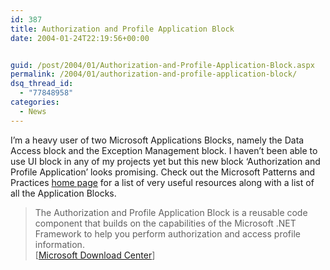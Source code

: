 ```yaml
---
id: 387
title: Authorization and Profile Application Block
date: 2004-01-24T22:19:56+00:00


guid: /post/2004/01/Authorization-and-Profile-Application-Block.aspx
permalink: /2004/01/authorization-and-profile-application-block/
dsq_thread_id:
  - "77848958"
categories:
  - News
---
```

<body xmlns="http://www.w3.org/1999/xhtml">
    <div class="Section1">
        <p>
            I’m a heavy user of two Microsoft Applications Blocks, namely the Data Access block
            and the Exception Management block. I haven’t been able to use UI block in any of
            my projects yet but this new block ‘Authorization and Profile Application’ looks promising.
            Check out the Microsoft Patterns and Practices <a href="http://www.microsoft.com/resources/practices/audiences.asp">home
            page</a> for a list of very useful resources along with a list of all the Application
            Blocks. 
        </p>
        <blockquote style="MARGIN-TOP: 5pt; MARGIN-BOTTOM: 5pt"> 
        <p class="MsoNormal">
            The Authorization and Profile Application Block is a reusable code component that
            builds on the capabilities of the Microsoft .NET Framework to help you perform authorization
            and access profile information.<br />
            [<a href="http://www.microsoft.com/downloads/details.aspx?familyid=ba983ad5-e74f-4be9-b146-9d2d2c6f8e81">Microsoft
            Download Center</a>] 
        </p>
        </blockquote>
    </div>
</body>